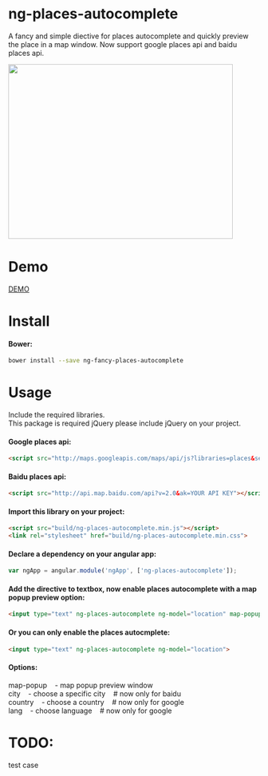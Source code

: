 # ng-places-autocomplete
A fancy and simple diective for places autocomplete and quickly preview the place in a map window. Now support google places api and baidu places api.

<img  src="https://raw.github.com/jacklam718/ng-places-autocomplete/gh-pages/screenshots/demo1.png" width="450px" height="350px" />

# Demo
<a href="http://jacklam718.github.io/ng-places-autocomplete" target="_blank">
  DEMO
</a>

# Install
#### Bower:
```bash
bower install --save ng-fancy-places-autocomplete
```

# Usage
Include the required libraries. <br>
This package is required jQuery please include jQuery on your project. <br>

#### Google places api:
```html
<script src="http://maps.googleapis.com/maps/api/js?libraries=places&sensor=false"></script>
```

#### Baidu places api:
```html
<script src="http://api.map.baidu.com/api?v=2.0&ak=YOUR API KEY"></script>
```

#### Import this library on your project:
```html
<script src="build/ng-places-autocomplete.min.js"></script>
<link rel="stylesheet" href="build/ng-places-autocomplete.min.css">
```

#### Declare a dependency on your angular app:
```javascript
var ngApp = angular.module('ngApp', ['ng-places-autocomplete']);
```

#### Add the directive to textbox, now enable places autocomplete with a map popup preview option:
```html
<input type="text" ng-places-autocomplete ng-model="location" map-popup>
```

#### Or you can only enable the places autocmplete:
```html
<input type="text" ng-places-autocomplete ng-model="location">
```

#### Options:
map-popup &nbsp;&nbsp; - map popup preview window <br>
city &nbsp;&nbsp; - choose a specific city  &nbsp;&nbsp; # now only for baidu <br>
country &nbsp;&nbsp; - choose a country &nbsp;&nbsp; # now only for google <br>
lang &nbsp;&nbsp; - choose language &nbsp;&nbsp; # now only for google <br>

# TODO:
test case
